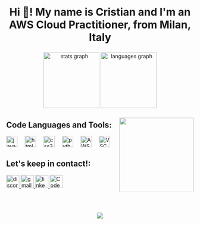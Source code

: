 <h1 align="center">Hi 👋! My name is Cristian and I'm an AWS Cloud Practitioner, from Milan, Italy</h1>

###

<div align="center">
  <img src="https://github-readme-stats.vercel.app/api?username=HvmanBot&hide_title=false&hide_rank=false&show_icons=true&include_all_commits=true&count_private=true&disable_animations=false&theme=dracula&locale=en&hide_border=false" height="150" alt="stats graph"/>
  <img src="https://github-readme-stats.vercel.app/api/top-langs?username=HvmanBot&locale=en&hide_title=false&layout=compact&card_width=320&langs_count=5&theme=dracula&hide_border=false" height="150" alt="languages graph"/>
</div>

###

<img align="right" height="200" src="https://media1.giphy.com/media/bGgsc5mWoryfgKBx1u/200w.gif"  />

###

<div align="left">
  <h2>Code Languages and Tools:</h2>
  <img src="https://cdn.jsdelivr.net/gh/devicons/devicon/icons/javascript/javascript-original.svg" height="30" alt="javascript logo"  />
  <img width="12" />
  <img src="https://cdn.jsdelivr.net/gh/devicons/devicon/icons/html5/html5-original.svg" height="30" alt="html5 logo"  />
  <img width="12" />
  <img src="https://cdn.jsdelivr.net/gh/devicons/devicon/icons/css3/css3-original.svg" height="30" alt="css3 logo"  />
  <img width="12" />
  <img src="https://cdn.jsdelivr.net/gh/devicons/devicon/icons/python/python-original.svg" height="30" alt="python logo"  />
  <img width="12" />
  <img src="https://www.vectorlogo.zone/logos/amazon_aws/amazon_aws-ar21.png" height="30" alt="AWS logo"  />
  <img width="12" />
  <img src="https://upload.wikimedia.org/wikipedia/commons/9/9a/Visual_Studio_Code_1.35_icon.svg" height="30" alt="VSC logo"  />
  <img width="12" />
</div>

###
<h2>Let's keep in contact!:</h2>

<div align="left">
<a href="https://discord.com/users/crisvel." target="_blank">
  <img src="https://img.shields.io/static/v1?message=Discord&logo=discord&label=&color=7289DA&logoColor=white&labelColor=&style=for-the-badge" height="35" alt="discord logo"  />
</a>
<a href="mailto:exeluan@gmail.com">
  <img src="https://img.shields.io/static/v1?message=Gmail&logo=gmail&label=&color=D44638&logoColor=white&labelColor=&style=for-the-badge" height="35" alt="gmail logo" />
<a href="https://www.linkedin.com/in/crisvel94/" target="_blank">
  <img src="https://img.shields.io/static/v1?message=LinkedIn&logo=linkedin&label=&color=0077B5&logoColor=white&labelColor=&style=for-the-badge" height="35" alt="linkedin logo" />
</a>
<a href="https://www.codedex.io/@HvmanBot" target="_blank">
  <img src="https://members-csforall.imgix.net/members/logos/coin-logo.png" height="35" alt="Codedex logo"  />
</a>
</div>


###

<br clear="both">

###


<div align="center">
  <img src="https://profile-counter.glitch.me/HvmanBot/count.svg?"/>
</div>
